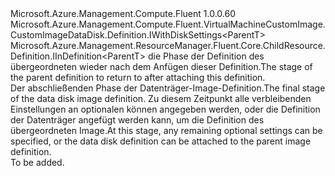 <Type Name="IWithAttach&lt;ParentT&gt;" FullName="Microsoft.Azure.Management.Compute.Fluent.VirtualMachineCustomImage.CustomImageDataDisk.Definition.IWithAttach&lt;ParentT&gt;">
  <TypeSignature Language="C#" Value="public interface IWithAttach&lt;ParentT&gt; : Microsoft.Azure.Management.Compute.Fluent.VirtualMachineCustomImage.CustomImageDataDisk.Definition.IWithDiskSettings&lt;ParentT&gt;, Microsoft.Azure.Management.ResourceManager.Fluent.Core.ChildResource.Definition.IInDefinition&lt;ParentT&gt;" />
  <TypeSignature Language="ILAsm" Value=".class public interface auto ansi abstract IWithAttach`1&lt;ParentT&gt; implements class Microsoft.Azure.Management.Compute.Fluent.VirtualMachineCustomImage.CustomImageDataDisk.Definition.IWithDiskSettings`1&lt;!ParentT&gt;, class Microsoft.Azure.Management.ResourceManager.Fluent.Core.ChildResource.Definition.IInDefinition`1&lt;!ParentT&gt;" />
  <TypeSignature Language="DocId" Value="T:Microsoft.Azure.Management.Compute.Fluent.VirtualMachineCustomImage.CustomImageDataDisk.Definition.IWithAttach`1" />
  <TypeSignature Language="VB.NET" Value="Public Interface IWithAttach(Of ParentT)&#xA;Implements IInDefinition(Of ParentT), IWithDiskSettings(Of ParentT)" />
  <TypeSignature Language="F#" Value="type IWithAttach&lt;'ParentT&gt; = interface&#xA;    interface IInDefinition&lt;'ParentT&gt;&#xA;    interface IWithDiskSettings&lt;'ParentT&gt;" />
  <AssemblyInfo>
    <AssemblyName>Microsoft.Azure.Management.Compute.Fluent</AssemblyName>
    <AssemblyVersion>1.0.0.60</AssemblyVersion>
  </AssemblyInfo>
  <TypeParameters>
    <TypeParameter Name="ParentT" />
  </TypeParameters>
  <Interfaces>
    <Interface>
      <InterfaceName>Microsoft.Azure.Management.Compute.Fluent.VirtualMachineCustomImage.CustomImageDataDisk.Definition.IWithDiskSettings&lt;ParentT&gt;</InterfaceName>
    </Interface>
    <Interface>
      <InterfaceName>Microsoft.Azure.Management.ResourceManager.Fluent.Core.ChildResource.Definition.IInDefinition&lt;ParentT&gt;</InterfaceName>
    </Interface>
  </Interfaces>
  <Docs>
    <typeparam name="ParentT"><span data-ttu-id="62894-101">die Phase der Definition des übergeordneten wieder nach dem Anfügen dieser Definition.</span><span class="sxs-lookup"><span data-stu-id="62894-101">The stage of the parent definition to return to after attaching this definition.</span></span></typeparam>
    <summary>
            <span data-ttu-id="62894-102">Der abschließenden Phase der Datenträger-Image-Definition.</span><span class="sxs-lookup"><span data-stu-id="62894-102">The final stage of the data disk image definition.</span></span>
            <span data-ttu-id="62894-103">Zu diesem Zeitpunkt alle verbleibenden Einstellungen an optionalen können angegeben werden, oder die Definition der Datenträger angefügt werden kann, um die Definition des übergeordneten Image.</span><span class="sxs-lookup"><span data-stu-id="62894-103">At this stage, any remaining optional settings can be specified, or the data disk definition can be attached to the parent image definition.</span></span>
            </summary>
    <remarks>To be added.</remarks>
  </Docs>
  <Members />
</Type>